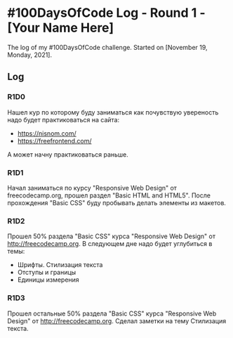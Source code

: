 # #100DaysOfCode Log - Round 1 - [Your Name Here]

The log of my #100DaysOfCode challenge. Started on [November 19, Monday, 2021].

## Log

### R1D0 
Нашел кур по которому буду заниматься как почувствую увереность надо будет практиковаться на сайта:
- https://nisnom.com/
- https://freefrontend.com/

А может начну практиковаться раньше.

### R1D1
Начал заниматься по курсу "Responsive Web Design" от freecodecamp.org, прошел раздел "Basic HTML and HTML5". После прохождения "Basic CSS" буду пробывать делать элементы из макетов.

### R1D2
Прошел 50% раздела "Basic CSS" курса "Responsive Web Design" от http://freecodecamp.org. В следующем дне надо будет углубиться в темы:
- Шрифты. Стилизация текста
- Отступы и границы
- Единицы измерения

### R1D3
Прошел остальные 50% раздела "Basic CSS" курса "Responsive Web Design" от http://freecodecamp.org. Сделал заметки на тему Стилизация текста.